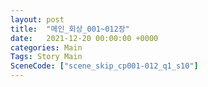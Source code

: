 ```yaml
---
layout: post
title:  "메인_회상_001~012장"
date:   2021-12-20 00:00:00 +0000
categories: Main
Tags: Story Main
SceneCode: ["scene_skip_cp001-012_q1_s10"]
---
```

